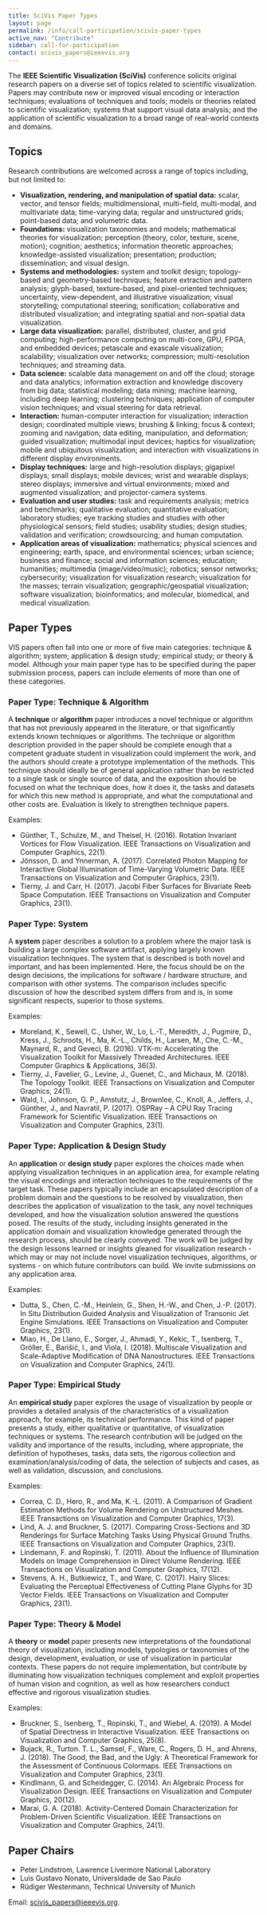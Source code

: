 ```yaml
---
title: SciVis Paper Types
layout: page
permalink: /info/call-participation/scivis-paper-types
active_nav: "Contribute"
sidebar: call-for-participation
contact: scivis_papers@ieeevis.org
---
```

The **IEEE Scientific Visualization (SciVis)** conference solicits original research papers on a diverse set of topics related to scientific visualization. Papers may contribute new or improved visual encoding or interaction techniques; evaluations of techniques and tools; models or theories related to scientific visualization; systems that support visual data analysis; and the application of scientific visualization to a broad range of real-world contexts and domains.

## Topics
Research contributions are welcomed across a range of topics including, but not limited to:
* **Visualization, rendering, and manipulation of spatial data:** scalar, vector, and tensor fields; multidimensional, multi-field, multi-modal, and multivariate data; time-varying data; regular and unstructured grids; point-based data; and volumetric data.
* **Foundations:** visualization taxonomies and models; mathematical theories for visualization; perception (theory, color, texture, scene, motion); cognition; aesthetics; information theoretic approaches; knowledge-assisted visualization; presentation; production; dissemination; and visual design.
* **Systems and methodologies:** system and toolkit design; topology-based and geometry-based techniques; feature extraction and pattern analysis; glyph-based, texture-based, and pixel-oriented techniques; uncertainty, view-dependent, and illustrative visualization; visual storytelling; computational steering; sonification; collaborative and distributed visualization; and integrating spatial and non-spatial data visualization.
* **Large data visualization:** parallel, distributed, cluster, and grid computing; high-performance computing on multi-core, GPU, FPGA, and embedded devices; petascale and exascale visualization; scalability; visualization over networks; compression; multi-resolution techniques; and streaming data.
* **Data science:** scalable data management on and off the cloud; storage and data analytics; information extraction and knowledge discovery from big data; statistical modeling; data mining; machine learning, including deep learning; clustering techniques; application of computer vision techniques; and visual steering for data retrieval.
* **Interaction:** human-computer interaction for visualization; interaction design; coordinated multiple views; brushing & linking; focus & context; zooming and navigation; data editing, manipulation, and deformation; guided visualization; multimodal input devices; haptics for visualization; mobile and ubiquitous visualization; and interaction with visualizations in different display environments.
* **Display techniques:** large and high-resolution displays; gigapixel displays; small displays; mobile devices; wrist and wearable displays; stereo displays; immersive and virtual environments; mixed and augmented visualization; and projector-camera systems.
* **Evaluation and user studies:** task and requirements analysis; metrics and benchmarks; qualitative evaluation; quantitative evaluation; laboratory studies; eye tracking studies and studies with other physiological sensors; field studies; usability studies; design studies; validation and verification; crowdsourcing; and human computation.
* **Application areas of visualization:** mathematics; physical sciences and engineering; earth, space, and environmental sciences; urban science; business and finance; social and information sciences; education; humanities; multimedia (image/video/music); robotics; sensor networks; cybersecurity; visualization for visualization research; visualization for the masses; terrain visualization; geographic/geospatial visualization; software visualization; bioinformatics; and molecular, biomedical, and medical visualization.

## Paper Types
VIS papers often fall into one or more of five main categories: technique & algorithm; system; application & design study; empirical study; or theory & model. Although your main paper type has to be specified during the paper submission process, papers can include elements of more than one of these categories.

### Paper Type: Technique & Algorithm
A **technique** or **algorithm** paper introduces a novel technique or algorithm that has not previously appeared in the literature, or that significantly extends known techniques or algorithms. The technique or algorithm description provided in the paper should be complete enough that a competent graduate student in visualization could implement the work, and the authors should create a prototype implementation of the methods. This technique should ideally be of general application rather than be restricted to a single task or single source of data, and the exposition should be focused on what the technique does, how it does it, the tasks and datasets for which this new method is appropriate, and what the computational and other costs are. Evaluation is likely to strengthen technique papers.

Examples:
 * Günther, T., Schulze, M., and Theisel, H. (2016). Rotation Invariant Vortices for Flow Visualization. IEEE Transactions on Visualization and Computer Graphics, 22(1).
 * Jönsson, D. and Ynnerman, A. (2017). Correlated Photon Mapping for Interactive Global Illumination of Time-Varying Volumetric Data. IEEE Transactions on Visualization and Computer Graphics, 23(1).
 * Tierny, J. and Carr, H. (2017). Jacobi Fiber Surfaces for Bivariate Reeb Space Computation. IEEE Transactions on Visualization and Computer Graphics, 23(1).

### Paper Type: System
A  **system** paper describes a solution to a problem where the major task is building a large complex software artifact, applying largely known visualization techniques. The system that is described is both novel and important, and has been implemented. Here, the focus should be on the design decisions, the implications for software / hardware structure, and comparison with other systems. The comparison includes specific discussion of how the described system differs from and is, in some significant respects, superior to those systems.

Examples:
 * Moreland, K., Sewell, C., Usher, W., Lo, L.-T., Meredith, J., Pugmire, D., Kress, J., Schroots, H., Ma, K.-L., Childs, H., Larsen, M., Che, C.-M., Maynard, R., and Geveci, B. (2016). VTK-m: Accelerating the Visualization Toolkit for Massively Threaded Architectures. IEEE Computer Graphics & Applications, 36(3).
 * Tierny, J., Favelier, G., Levine, J., Guenet, C., and Michaux, M. (2018). The Topology Toolkit. IEEE Transactions on Visualization and Computer Graphics, 24(1).
 * Wald, I., Johnson, G. P., Amstutz, J., Brownlee, C., Knoll, A., Jeffers, J., Günther, J., and Navratil, P. (2017). OSPRay – A CPU Ray Tracing Framework for Scientific Visualization. IEEE Transactions on Visualization and Computer Graphics, 23(1).

### Paper Type: Application & Design Study
An **application** or **design study** paper explores the choices made when applying visualization techniques in an application area, for example relating the visual encodings and interaction techniques to the requirements of the target task. These papers typically include an encapsulated description of a problem domain and the questions to be resolved by visualization, then describes the application of visualization to the task, any novel techniques developed, and how the visualization solution answered the questions posed. The results of the study, including insights generated in the application domain and visualization knowledge generated through the research process, should be clearly conveyed. The work will be judged by the design lessons learned or insights gleaned for visualization research - which may or may not include novel visualization techniques, algorithms, or systems - on which future contributors can build. We invite submissions on any application area.

Examples:
 * Dutta, S., Chen, C.-M., Heinlein, G., Shen, H.-W., and Chen, J.-P. (2017). In Situ Distribution Guided Analysis and Visualization of Transonic Jet Engine Simulations. IEEE Transactions on Visualization and Computer Graphics, 23(1).
 * Miao, H., De Llano, E., Sorger, J., Ahmadi, Y., Kekic, T., Isenberg, T., Gröller, E., Barišić, I., and Viola, I. (2018). Multiscale Visualization and Scale-Adaptive Modification of DNA Nanostructures. IEEE Transactions on Visualization and Computer Graphics, 24(1).

### Paper Type: Empirical Study
An  **empirical study** paper explores the usage of visualization by people or provides a detailed analysis of the characteristics of a visualization approach, for example, its technical performance. This kind of paper presents a study, either qualitative or quantitative, of visualization techniques or systems. The research contribution will be judged on the validity and importance of the results, including, where appropriate, the definition of hypotheses, tasks, data sets, the rigorous collection and examination/analysis/coding of data, the selection of subjects and cases, as well as validation, discussion, and conclusions.

Examples:
 * Correa, C. D., Hero, R., and Ma, K.-L. (2011). A Comparison of Gradient Estimation Methods for Volume Rendering on Unstructured Meshes. IEEE Transactions on Visualization and Computer Graphics, 17(3).
 * Lind, A. J. and Bruckner, S. (2017). Comparing Cross-Sections and 3D Renderings for Surface Matching Tasks Using Physical Ground Truths. IEEE Transactions on Visualization and Computer Graphics, 23(1).
 * Lindemann, F. and Ropinski, T. (2011). About the Influence of Illumination Models on Image Comprehension in Direct Volume Rendering. IEEE Transactions on Visualization and Computer Graphics, 17(12).
 * Stevens, A. H., Butkiewicz, T., and Ware, C. (2017). Hairy Slices: Evaluating the Perceptual Effectiveness of Cutting Plane Glyphs for 3D Vector Fields. IEEE Transactions on Visualization and Computer Graphics, 23(1).

### Paper Type: Theory & Model
A **theory** or **model** paper presents new interpretations of the foundational theory of visualization, including models, typologies or taxonomies of the design, development, evaluation, or use of visualization in particular contexts. These papers do not require implementation, but contribute by illuminating how visualization techniques complement and exploit properties of human vision and cognition, as well as how researchers conduct effective and rigorous visualization studies.

Examples:
 * Bruckner, S., Isenberg, T., Ropinski, T., and Wiebel, A. (2019). A Model of Spatial Directness in Interactive Visualization. IEEE Transactions on Visualization and Computer Graphics, 25(8).
 * Bujack, R., Turton. T. L., Samsel, F., Ware, C., Rogers, D. H., and Ahrens, J. (2018). The Good, the Bad, and the Ugly: A Theoretical Framework for the Assessment of Continuous Colormaps. IEEE Transactions on Visualization and Computer Graphics, 23(1).
 * Kindlmann, G. and Scheidegger, C. (2014). An Algebraic Process for Visualization Design. IEEE Transactions on Visualization and Computer Graphics, 20(12).
 * Marai, G. A. (2018). Activity-Centered Domain Characterization for Problem-Driven Scientific Visualization. IEEE Transactions on Visualization and Computer Graphics, 24(1).

## Paper Chairs
 * Peter Lindstrom, Lawrence Livermore National Laboratory
 * Luis Gustavo Nonato, Universidade de Sao Paulo
 * Rüdiger Westermann, Technical University of Munich

Email: scivis_papers@ieeevis.org.


